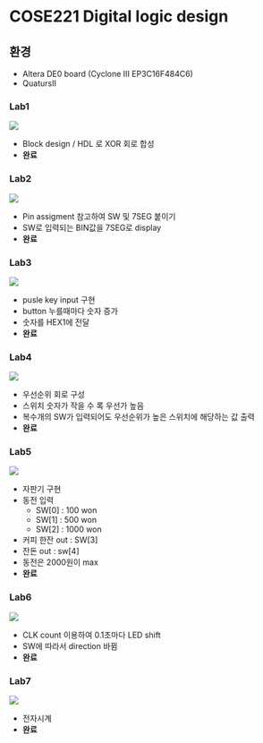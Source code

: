 # COSE221 Digital logic design
## 환경
  * Altera DE0 board (Cyclone III EP3C16F484C6)
* QuatursII 

### Lab1
![](2023-02-10-15-10-21.png)
* Block design / HDL 로 XOR 회로 합성
* **완료**
### Lab2
![](2023-02-10-15-10-35.png)
* Pin assigment 참고하여 SW 및 7SEG 붙이기
* SW로 입력되는 BIN값을 7SEG로 display
* **완료**
### Lab3
![](2023-02-10-15-10-48.png)
* pusle key input 구현
* button 누를때마다 숫자 증가
* 숫자를 HEX1에 전달
* **완료**
### Lab4
![](2023-02-10-15-11-01.png)
* 우선순위 회로 구성
* 스위치 숫자가 작을 수 록 우선가 높음
* 복수개의 SW가 입력되어도 우선순위가 높은 스위치에 해당하는 값 출력
* **완료**
### Lab5
![](2023-02-10-15-11-17.png)
* 자판기 구현
* 동전 입력
  * SW[0] : 100  won
  * SW[1] : 500  won
  * SW[2] : 1000 won
* 커피 한잔 out : SW[3]
* 잔돈      out : sw[4]
* 동전은 2000원이 max
* **완료**
### Lab6
![](2023-02-10-15-10-06.png)
* CLK count 이용하여 0.1초마다 LED shift
* SW에 따라서 direction 바뀜
* **완료**
### Lab7
![](2023-02-10-15-09-40.png)
* 전자시계
* **완료**